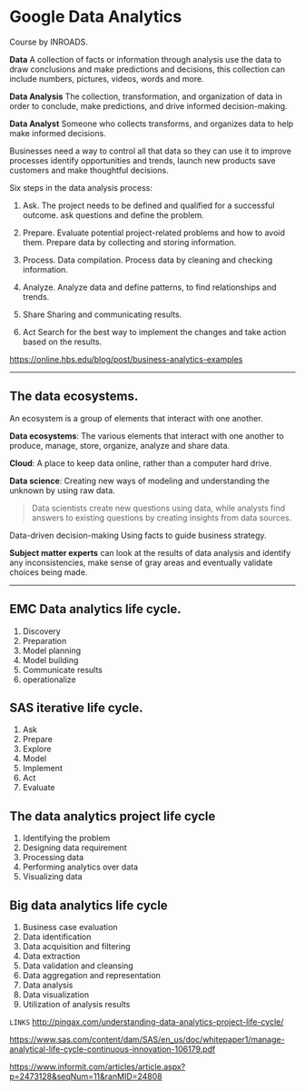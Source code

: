 # Google Data Analytics

Course by INROADS.

**Data**  A collection of facts or information through analysis use the data to draw conclusions and make predictions and decisions, this collection can include numbers, pictures, videos, words and more.

**Data Analysis** The collection, transformation, and organization of data in order to conclude, make predictions, and drive informed decision-making.

**Data Analyst** Someone who collects transforms, and organizes data to help make informed decisions.

Businesses need a way to control all that data so they can use it to improve processes identify opportunities and trends, launch new products save customers and make thoughtful decisions.

Six steps in the data analysis process:

1. Ask.
The project needs to be defined and qualified for a successful outcome. ask questions and define the problem.

2. Prepare.
Evaluate potential project-related problems and how to avoid them. Prepare data by collecting and storing information.

3. Process.
Data compilation. Process data by cleaning and checking information.

4. Analyze.
Analyze data and define patterns, to find relationships and trends.

5. Share
Sharing and communicating results.

6. Act
Search for the best way to implement the changes and take action based on the results.

https://online.hbs.edu/blog/post/business-analytics-examples

***

## The data ecosystems.

An ecosystem is a group of elements that interact with one another. 

**Data ecosystems**: The various elements that interact with one another to produce, manage, store, organize, analyze and share data.

**Cloud**: A place to keep data online, rather than a computer hard drive.

**Data science**: Creating new ways of modeling and understanding the unknown by using raw data. 

> Data scientists create new questions using data, while analysts find answers to existing questions by creating insights from data sources.

Data-driven decision-making
Using facts to guide business strategy.

**Subject matter experts** can look at the results of data analysis and identify any inconsistencies, make sense of gray areas and eventually validate choices being made.

***

## EMC Data analytics life cycle.

1. Discovery
2. Preparation
3. Model planning
4. Model building
5. Communicate results
6. operationalize

## SAS iterative life cycle.

1. Ask
2. Prepare
3. Explore
4. Model
5. Implement
6. Act
7. Evaluate

## The data analytics project life cycle

1. Identifying the problem
2. Designing data requirement
3. Processing data
4. Performing analytics over data
5. Visualizing data

## Big data analytics life cycle

1. Business case evaluation
2. Data identification
3. Data acquisition and filtering
4. Data extraction
5. Data validation and cleansing
6. Data aggregation and representation
7. Data analysis
8. Data visualization
9. Utilization of analysis results 

`LINKS`
http://pingax.com/understanding-data-analytics-project-life-cycle/

https://www.sas.com/content/dam/SAS/en_us/doc/whitepaper1/manage-analytical-life-cycle-continuous-innovation-106179.pdf

https://www.informit.com/articles/article.aspx?p=2473128&seqNum=11&ranMID=24808